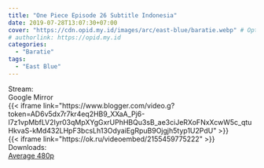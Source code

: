```yaml
---
title: "One Piece Episode 26 Subtitle Indonesia"
date: 2019-07-28T13:07:30+07:00
cover: "https://cdn.opid.my.id/images/arc/east-blue/baratie.webp" # Optional, cover
# authorlink: https://opid.my.id
categories:
  - "Baratie"
tags:
  - "East Blue"
---
```

<div class="ui menu violet borderless inverted">
  <div class="header item active">
        Stream:
    </div>
  <a class="active item" data-tab="google">
    <i class="google drive icon"></i> Google
  </a>
  <a class="item nounderline" data-tab="mirror">
    <i class="odnoklassniki icon"></i> Mirror
  </a>
</div>
<div class="ui bottom attached tab segment active" style="border:0 !important;" data-tab="google">
{{< iframe link="https://www.blogger.com/video.g?token=AD6v5dx7r7kr4eq2HB9_XXaA_Pj6-l7z1vpMbfLV2Iyr03qMpXYgGxrUPhHBQu3sB_ae3ciJeRXoFNxXcwW5c_qtuHkvaS-kMd432LHpF3bcsLh13OdyaiEgRpuB9Ojgjh5typ1U2PdU" >}}
</div>
<div class="ui bottom attached tab segment" style="border:0 !important;" data-tab="mirror">
{{< iframe link="https://ok.ru/videoembed/2155459775222" >}}
</div>
<div class="ui menu violet borderless inverted">
  <div class="header item active">
        Downloads:
    </div>
  <a class="item nounderline" href="https://ouo.io/c88w97" target="_blank" rel="dofollow"><i class="google drive icon"></i>
    Average 480p</a>
</div>